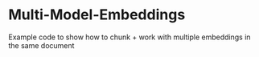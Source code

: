 # Multi-Model-Embeddings
Example code to show how to chunk + work with multiple embeddings in the same document
